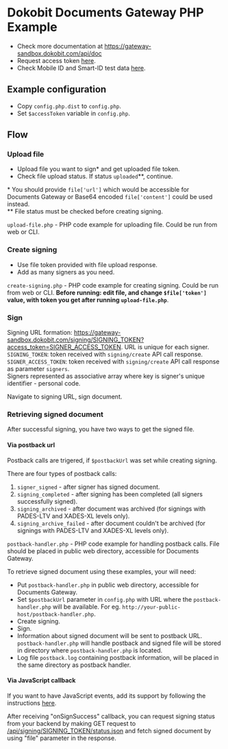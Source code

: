 # Dokobit Documents Gateway PHP Example
- Check more documentation at https://gateway-sandbox.dokobit.com/api/doc
- Request access token [here](https://www.dokobit.com/developers/request-token).
- Check Mobile ID and Smart-ID test data [here](https://www.dokobit.com/developers/testing).

## Example configuration
- Copy `config.php.dist` to `config.php`.
- Set `$accessToken` variable in `config.php`.

## Flow

### Upload file
- Upload file you want to sign* and get uploaded file token.
- Check file upload status. If status `uploaded`\*\*, continue.

\* You should provide `file['url']` which would be accessible for Documents Gateway or Base64 encoded `file['content']` could be used instead.  
\*\* File status must be checked before creating signing.

`upload-file.php` - PHP code example for uploading file. Could be run from web or CLI.

### Create signing
- Use file token provided with file upload response.
- Add as many signers as you need.

`create-signing.php` - PHP code example for creating signing. Could be run from web or CLI. **Before running: edit file, and change `$file['token']` value, with token you get after running `upload-file.php`**.

### Sign
Signing URL formation: https://gateway-sandbox.dokobit.com/signing/SIGNING_TOKEN?access_token=SIGNER_ACCESS_TOKEN.
URL is unique for each signer.  
`SIGNING_TOKEN`: token received with `signing/create` API call response.  
`SIGNER_ACCESS_TOKEN`: token received with `signing/create` API call response as parameter `signers`.  
Signers represented as associative array where key is signer's unique identifier - personal code.  

Navigate to signing URL, sign document.  


### Retrieving signed document
After successful signing, you have two ways to get the signed file.
#### Via postback url
Postback calls are trigered, if `$postbackUrl` was set while creating signing.
 
There are four types of postback calls:

1. `signer_signed` - after signer has signed document.
2. `signing_completed` - after signing has been completed (all signers successfully signed).
3. `signing_archived` - after document was archived (for signings with PADES-LTV and XADES-XL levels only).
3. `signing_archive_failed` - after document couldn't be archived (for signings with PADES-LTV and XADES-XL levels only).

`postback-handler.php` - PHP code example for handling postback calls.
File should be placed in public web directory, accessible for Documents Gateway.

To retrieve signed document using these examples, your will need:

- Put `postback-handler.php` in public web directory, accessible for Documents Gateway.
- Set `$postbackUrl` parameter in `config.php` with URL where the `postback-handler.php` will be available. For eg. `http://your-public-host/postback-handler.php`.
- Create signing.
- Sign.
- Information about signed document will be sent to postback URL. `postback-handler.php` will handle postback and signed file will be stored in directory where `postback-handler.php` is located.
- Log file `postback.log` containing postback information, will be placed in the same directory as postback handler.

#### Via JavaScript callback
If you want to have JavaScript events, add its support by following the instructions [here](https://gateway-sandbox.dokobit.com/api/iframe-integration).

After receiving "onSignSuccess" callback, you can request signing status from your backend by making GET request to [/api/signing/SIGNING_TOKEN/status.json](https://gateway-sandbox.dokobit.com/api/doc#_api_signing_status) and fetch signed document by using "file" parameter in the response.
